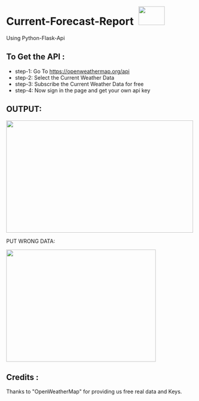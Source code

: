 # Current-Forecast-Report &nbsp;<img src="https://i.pinimg.com/originals/dd/e5/f4/dde5f4d61ca1f8b611a5014286a1cb71.gif" width="70px;" height="50px;" /> <br>
Using Python-Flask-Api
## To Get the API :
- step-1: Go To https://openweathermap.org/api
- step-2: Select the Current Weather Data
- step-3: Subscribe the Current Weather Data for free
- step-4: Now sign in the page and get your own api key

## OUTPUT:
<p align="left"><img src="https://user-images.githubusercontent.com/122221586/222748637-5bdb4a79-709c-400f-af73-d8e7b1797e1d.png" width="500" height="300"></p>
 PUT WRONG DATA:
<p align="left"><img src="https://user-images.githubusercontent.com/122221586/222749023-074aacb8-67e3-4ce3-a224-8017e66fe738.jpg" width="400" height="300"></p>

## Credits :
Thanks to "OpenWeatherMap" for providing us free real data and Keys.
